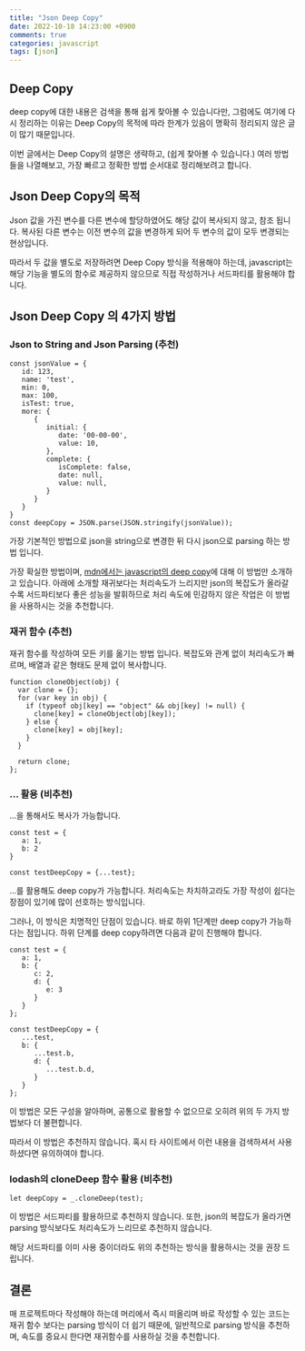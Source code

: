 ```yaml
---
title: "Json Deep Copy"
date: 2022-10-18 14:23:00 +0900
comments: true
categories: javascript
tags: [json]
---
```

## Deep Copy

deep copy에 대한 내용은 검색을 통해 쉽게 찾아볼 수 있습니다만, 그럼에도 여기에 다시 정리하는 이유는 Deep Copy의 목적에 따라 한계가 있음이 명확히 정리되지 않은 글이 많기 때문입니다.

이번 글에서는 Deep Copy의 설명은 생략하고, (쉽게 찾아볼 수 있습니다.) 여러 방법들을 나열해보고, 가장 빠르고 정확한 방법 순서대로 정리해보려고 합니다. 



## Json Deep Copy의 목적

Json 값을 가진 변수를 다른 변수에 할당하였어도 해당 값이 복사되지 않고, 참조 됩니다. 복사된 다른 변수는 이전 변수의 값을 변경하게 되어 두 변수의 값이 모두 변경되는 현상입니다. 

따라서 두 값을 별도로 저장하려면 Deep Copy 방식을 적용해야 하는데, javascript는 해당 기능을 별도의 함수로 제공하지 않으므로 직접 작성하거나 서드파티를 활용해야 합니다.



## Json Deep Copy 의 4가지 방법

### Json to String and Json Parsing (추천)

```
const jsonValue = {
   id: 123,
   name: 'test',
   min: 0,
   max: 100,
   isTest: true,
   more: {
      {
         initial: {
            date: '00-00-00',
            value: 10,
         },
         complete: {
            isComplete: false,
            date: null,
            value: null,
         }
      }
   }
}
const deepCopy = JSON.parse(JSON.stringify(jsonValue));
```

가장 기본적인 방법으로 json을 string으로 변경한 뒤 다시 json으로 parsing 하는 방법 입니다.

가장 확실한 방법이며, [mdn에서는 javascript의 deep copy](https://developer.mozilla.org/en-US/docs/Glossary/Deep_copy)에 대해 이 방법만 소개하고 있습니다.  아래에 소개할 재귀보다는 처리속도가 느리지만 json의 복잡도가 올라갈수록 서드파티보다 좋은 성능을 발휘하므로 처리 속도에 민감하지 않은 작업은 이 방법을 사용하시는 것을 추천합니다. 



### 재귀 함수 (추천)

재귀 함수를 작성하여 모든 키를 옮기는 방법 입니다. 복잡도와 관계 없이 처리속도가 빠르며, 배열과 같은 형태도 문제 없이 복사합니다. 

```
function cloneObject(obj) {
  var clone = {};
  for (var key in obj) {
    if (typeof obj[key] == "object" && obj[key] != null) {
      clone[key] = cloneObject(obj[key]);
    } else {
      clone[key] = obj[key];
    }
  }

  return clone;
};
```




### ... 활용 (비추천)

...을 통해서도 복사가 가능합니다. 

```
const test = {
   a: 1,
   b: 2
}

const testDeepCopy = {...test};
```



...를 활용해도 deep copy가 가능합니다. 처리속도는 차치하고라도 가장 작성이 쉽다는 장점이 있기에 많이 선호하는 방식입니다.

그러나, 이 방식은 치명적인 단점이 있습니다. 바로 하위 1단계만 deep copy가 가능하다는 점입니다.  하위 단계를 deep copy하려면 다음과 같이 진행해야 합니다.

```
const test = {
   a: 1,
   b: {
      c: 2,
      d: {
         e: 3
      }
   }
};

const testDeepCopy = {
   ...test,
   b: {
      ...test.b,
      d: {
         ...test.b.d,
      }
   }
};
```

이 방법은 모든 구성을 알아하며, 공통으로 활용할 수 없으므로 오히려 위의 두 가지 방법보다 더 불편합니다. 

따라서 이 방법은 추천하지 않습니다. 혹시 타 사이트에서 이런 내용을 검색하셔서 사용하셨다면 유의하여야 합니다.



### lodash의 cloneDeep 함수 활용 (비추천)

```
let deepCopy = _.cloneDeep(test);
```

이 방법은 서드파티를 활용하므로 추천하지 않습니다. 또한, json의 복잡도가 올라가면 parsing 방식보다도 처리속도가 느리므로 추천하지 않습니다.

해당 서드파티를 이미 사용 중이더라도 위의 추천하는 방식을 활용하시는 것을 권장 드립니다.



## 결론

매 프로젝트마다 작성해야 하는데 머리에서 즉시 떠올리며 바로 작성할 수 있는 코드는 재귀 함수 보다는 parsing 방식이 더 쉽기 때문에, 일반적으로 parsing 방식을 추천하며, 속도를 중요시 한다면 재귀함수를 사용하실 것을 추천합니다.
